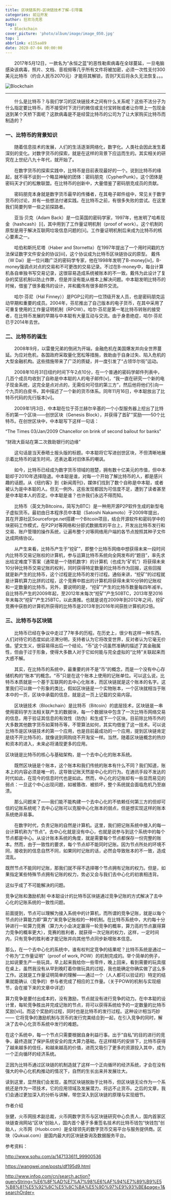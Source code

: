 ```yaml
---
title: 区块链系列-区块链技术了解-引导篇
categories: 前沿开发
author: 狂欢马克思
tags:
  - Blockchain
cover_picture: 'photo/album/image/image_050.jpg'
top: 1
abbrlink: e115aa89
date: 2020-07-04 00:00:00
---
```

&emsp;&emsp;2017年5月12日，一款名为“永恒之蓝”的恶性勒索病毒在全球蔓延，一旦电脑感染该病毒，照片、文档、音视频等几乎所有文件将被加密，必须一次性支付300美元比特币（约合人民币2070元）才能将其解锁，否则7天后将永久无法恢复。。。


<!-- more -->

![Blockchain](/photo/album/image/image_055.jpg "Blockchain区块链技术了解-Java版")

---

&emsp;&emsp;什么是比特币？与我们学习的区块链技术之间有什么关系呢？这些不法分子为什么指定要比特币，而不接受时下流行的微信或支付宝转账或者让你带上一包现金送到某个天桥下面呢？这款病毒是不是经营比特币的公司为了让大家购买比特币而制造的？



### 一、比特币的背景知识
&emsp;&emsp;随着信息技术的发展，人们的生活逐渐网络化，数字化。人类社会因此发生着深刻的变化。对数字货币的探索，就是在这样的背景下应运而生的。其实相关的研究在上世纪八九十年代，就开始了。

 

&emsp;&emsp;在数字货币的探索实践中，比特币是目前表现最好的一个。说到比特币的缘起，就不得不谈到一个略显神秘的团体：密码朋克（CypherPunk）。这个团体是密码天才们的松散联盟。在比特币的创新中，大量借鉴了密码朋克成员的贡献。

&emsp;&emsp;密码朋克本身就是数字货币最早的传播者，在其电子邮件组中，常见关于数字货币的讨论，并有一些想法付诸实践。在比特币之前，有很多失败的尝试。在这里我们简要列举一些之前探路者。

&emsp;&emsp;亚当·贝克（Adam Back）是一位英国的密码学家，1997年，他发明了哈希现金（hashcash）[i]，其中用到了工作量证明机制（proof of work）。这个机制的原型是用于解决互联网垃圾信息问题的[ii]。工作量证明机制后来成为比特币的核心要素之一。

&emsp;&emsp;哈伯和斯托尼塔（Haber and Stornetta）在1997年提出了一个用时间戳的方法保证数字文件安全的协议[iii]，这个协议成为比特币区块链协议的原型。
戴伟（W Dai）是一位兴趣广泛的密码学专家，他在1998年发明了B-money[iv]，B-money强调点对点的交易和不可更改的交易记录。不过在B-money中，每台计算机各自单独书写交易记录，这很容易造成系统被账本的不一致。戴伟为此设计了复杂的奖惩机制以防止作弊，但是并没有能从根本上解决问题。中本聪发明比特币的时候，借鉴了很多戴伟的设计，并和戴伟有很多邮件交流。

&emsp;&emsp;哈尔·芬尼（Hal Finney））是PGP公司的一位顶级开发人员，也是密码朋克运动早期和重要的成员。2004年，芬尼推出了自己版本的电子货币，在其中采用了可重复使用的工作量证明机制（RPOW）。哈尔·芬尼是第一笔比特币转账的接受者，在比特币发展的早期与中本聪有大量互动与交流。由于身患绝症，哈尔·芬尼已于2014年去世。

### 二、比特币的诞生

&emsp;&emsp;2008年9月，以雷曼兄弟的倒闭为开端，金融危机在美国爆发并向全世界蔓延。为应对危机，各国政府采取量化宽松等措施，救助由于自身过失、陷入危机的大型金融机构。这些措施带来了广泛的质疑，并一度引发了“占领华尔街”运动。

&emsp;&emsp;2008年10月31日纽约时间下午2点10分，在一个普通的密码学邮件列表中，几百个成员均收到了自称是中本聪的人的电子邮件[v]，“我一直在研究一个新的电子现金系统，这完全是点对点的，无需任何可信的第三方”，然后他将他们引向一个九页的白皮书，其中描述了一个新的货币体系。同年11月16日，中本聪放出了比特币代码的先行版本[vi]。

&emsp;&emsp;2009年1月3日，中本聪在位于芬兰赫尔辛基的一个小型服务器上挖出了比特币的第一个区块——创世区块（Genesis Block），并获得了首矿”奖励——50个比特币。在创世区块中，中本聪写下这样一句话：

“The Times 03/Jan/2009 Chancellor on brink of second bailout for banks" 

“财政大臣站在第二次救助银行的边缘”

&emsp;&emsp;这句话是当天泰晤士报头版的标题。中本聪将它写进创世区块，不但清晰地展示着比特币的诞生时间，还表达着对旧体系的嘲讽。

&emsp;&emsp;如今，比特币已经成为数字货币领域的翘楚，拥有数十亿美元的市值，但中本聪却于2010年选择隐退。中本聪是谁，对每一个开始了解比特币的人，都是感兴趣的话题。从《纽约客》到《新闻周刊》，媒体们找到了数个自称是中本聪，或者被认为是中本聪的人。但无一例外，这些发现都因为可信度不足，遭到了读者甚至是中本聪本人的否定。中本聪是谁？也许我们永远不得而知。 

&emsp;&emsp;比特币（英文为Bitcoins，简写为BTC）是一种用开源P2P软件生成的新型电子虚拟货币。最初由日本程序员中本聪（Satoshi Nakamoto）于2009年提出，其在开源社区Sourceforge.net搭建一个Bitcoin项目，结合开源软件和密码学中的块密码工作模式，在P2P对等网络和分部式数据库的平台上，开发出比特币发行和交易、账户管理的操作系统，让遍布整个对等网络用户端的各节点按照其种子文件达成网络协议。

&emsp;&emsp;从产生来看，比特币产生于“挖矿”，即整个比特币网络中想获得未来一段时间内比特币交易记账权的计算机，参与运算比特币系统向全网发布的“题目”，率先求出给定难度下答案（通常是一个随机数字）的计算机（也成为“矿机”）将获得未来10分钟比特币交易记账的权利，同时获得特定数量的比特币作为回报，这些回报就是新产生的比特币，这个过程是比特币的发行过程。通俗来讲，“挖矿”的过程就是计算机算力比拼的过程，这个竞赛中胜出的计算机将获得未来10分钟的记账权和一定数量的比特币。另外，要说明的是，“挖矿”产生的比特币数量每四年减半。自比特币产生的2009年起，至2012年末每次“挖矿”产生50BTC，2013年至2016年末每次“挖矿”产生25BTC，以此类推。也就是说在2009年到2012年之间，挖矿竞赛中获胜的计算机所获得的比特币是2013年到2016年间获胜计算机的2倍。


### 三、比特币与区块链

&emsp;&emsp;比特币已经在争议中走过了7年多的历程。在历史上，很少有这样一种东西，人们对待它的态度如此泾渭分明，支持者认为它将改变世界，反对者认为它毫无价值。望文生义，很容易得出后一个结论。“币”这个词虽然准确的描述了其金融属性，但由于过于形象，使得大多数人对于它如何能与完全虚拟的“比特”关联起来而大惑不解。 

&emsp;&emsp;其实，在比特币的系统中，最重要的并不是“币”的概念，而是一个没有中心存储机构的“账本”的概念。“币”只是在这个账本上使用的记账单位。可以这么说，比特币本质就是一个基于互联网的去中心化账本，而区块链就是这个账本的名字。这里我们可以做一个形象的类比，假如区块链是一个实物账本，一个区块就相当于账本中的一页，区块中承载的信息，就是这一页上记载的交易内容。

&emsp;&emsp;区块链技术（Blockchain）是比特币（Bitcoin）的底层技术，区块链是一串使用密码学方法相关联产生的数据块，每一个数据块中包含了一次比特币网络交易的信息，用于验证其信息的有效性（防伪）和生成下一个区块。目前除比特币外的大多数其他数字货币如莱特币等，不管算法如何，其实均借鉴了这一技术。可以说比特币是区块链技术的第一个应用，也是目前最成功的一个应用，提到区块链肯定是绕不开比特币的，就像说到网购绕不开淘宝一样。当然，随着区块链概念的热炒和资本的进入，未来必将涌现更多的应用。

区块链是比特币的核心与基础架构，是一个去中心化的账本系统。

&emsp;&emsp;既然区块链是个账本，这个账本和我们传统的账本有什么不同？我们知道，账本上的内容必须是唯一的，这导致记账天然是中心化的行为。在通讯手段不发达的时代如此，在现今的信息时代也是如此。然而，中心化的记账却有一些显而易见的弱点：一旦这个中心出现问题，如被篡改、被损坏，整个系统就会面临危机乃至崩溃。

&emsp;&emsp;那么问题来了——我们能不能构建一个去中心化的不依赖任何第三方的但却可信的记账系统呢？去中心记账可以克服中心化账本的弱点，但是想实现这样的账本系统绝非易事。

&emsp;&emsp;在数字时代，负责记账的自然是计算机。这里，我们把记账系统中接入的每一台计算机称为“节点”。去中心化就是没有中心，也就是说参与到这个系统中的每个节点都是中心。从设计账本系统的角度，就是需要每个节点都保存一份完整的账本。然而，由于一致性的要求，每个节点却不能同时记账。因为节点所处的环境不同，接收到的信息自然不同，如果同时记账的话，必然会导致账本的不一致，造成混乱。

既然节点不能同时记账，那我们就不得不选择哪个节点拥有记账的权力。但是，如果指定某些特殊节点拥有记账的权力，势必又会与我们去中心化的初衷相违背。

这似乎成了不可能解决的问题。

竞争记账和激励机制
中本聪设计的比特币区块链通过竞争记账的方式解决了去中心化的记账系统的一致性问题。

前面提到，节点可以理解为接入系统中的计算机，而所谓的竞争记账，就是以每个节点的计算能力即“算力”来竞争记账权的一种机制。在比特币系统中，大约每十分钟进行一轮算力竞赛（算力大小会决定赢得一轮竞争的概率，算力高的节点赢得算力竞争的概率更大），竞赛的胜利者，就获得一次记账的权力，这样，一定时间内，只有竞争的胜利者才能记账并向其他节点同步新增账本信息。

那么，在一个去中心化的系统中，谁有权判定竞争的结果呢？比特币系统是通过一个称为“工作量证明”（proof of work, POW）的机制完成的。举个简单的例子，比如说要生产一些玩具，早上起来我给你一些零件，晚上回来，看到需要的玩具摆在桌上，虽然我没有从早到晚盯着你做玩具的过程，我也能确定你确实做了这么多工作。这就是工作量证明简单的理解——通过一个（人人都可以验证的）特定的结果就能确认（竞争的）参与者完成了相应的工作量。（关于POW的机制与实现细节，会在接下来的文章中详述）

算力竞争是要付出成本的，没有激励，节点就没有进行竞争的动力。在中本聪的设计里，每轮竞争胜出并完成记账的节点，将可以获得系统给予的一定数量的比特币奖励[vii]。而这个奖励的过程，同时也是比特币的发行过程。这种设计相当巧妙 —— 它将竞争的激励机制与货币的发行完美结合到一起，在引入竞争的同时，解决了去中心化货币系统中发行的难题。

在这个系统中，每一个节点只需要根据自身利益行事。出于“自私”的目的进行的竞争，最终造就了保护系统安全的庞大算力基础。在这样精巧的安排下，比特币获得了越来越多的信任，和越来越高的价值，进而又吸引了更多的资源投入其中，成为一个正向循环的经济系统。

正因为比特币通过区块链的机制造就了这样一个正向循环的经济系统，才会在没有强大的中心化机构推动的情况下，自然的生长出来并发展壮大。

读到这里，显然我们会发现，虽然区块链脱胎于比特币，但区块链无论作为一个系统还是作为一项技术，它的应用领域及发展潜力，将远不止货币。之后的文章，我们会通过更加深入的分析与讲解，带您深入到区块链的原理与实现细节。

作者介绍

张健，火币网技术副总裁，火币网数字货币与区块链研究中心负责人，国内首家区块链查询网站“区块”创始人，国内首个基于多重签名技术的比特币钱包“快钱包”创始人，火币网（Huobi.com）是全球领先的数字货币交易平台与服务提供商。区块（Qukuai.com）是国内最大的区块链查询及数据服务平台。


参考资料：

http://www.sohu.com/a/147133611_99900536

https://wangwei.one/posts/df195d9.html

http://www.infoq.com/cn/search.action?queryString=%E6%8F%AD%E7%A7%98%E6%AF%94%E7%89%B9%E5%B8%81%E5%92%8C%E5%8C%BA%E5%9D%97%E9%93%BE&page=1&searchOrder=
